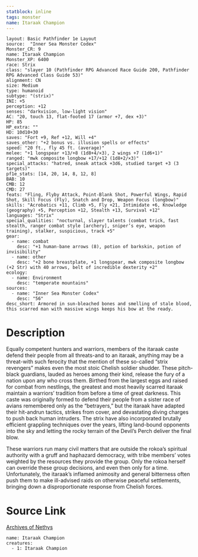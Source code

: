 ```yaml
---
statblock: inline
tags: monster
name: Itaraak Champion
---
```

```statblock
layout: Basic Pathfinder 1e Layout
source:  "Inner Sea Monster Codex"
Monster_CR: 9
name: Itaraak Champion
Monster_XP: 6400
race: Strix
class: "slayer 10 (Pathfinder RPG Advanced Race Guide 200, Pathfinder RPG Advanced Class Guide 53)"
alignment: CN
size: Medium
type: humanoid
subtype: "(strix)"
INI: +5
perception: +12
senses: "darkvision, low-light vision"
AC: "20, touch 13, flat-footed 17 (armor +7, dex +3)"
HP: 85
HP_extra: ""
HD: 10d10+30
saves: "Fort +9, Ref +12, Will +4"
saves_other: "+2 bonus vs. illusion spells or effects"
speed: "20 ft., fly 45 ft. (average)"
melee: "+1 longspear +13/+8 (1d8+4/×3), 2 wings +7 (1d6+1)"
ranged: "mwk composite longbow +17/+12 (1d8+2/×3)"
special_attacks: "hatred, sneak attack +3d6, studied target +3 (3 targets)"
pf1e_stats: [14, 20, 14, 8, 12, 8]
BAB: 10
CMB: 12
CMD: 27
feats: "Fling, Flyby Attack, Point-Blank Shot, Powerful Wings, Rapid Shot, Skill Focus (Fly), Snatch and Drop, Weapon Focus (longbow)"
skills: "Acrobatics +11, Climb +5, Fly +21, Intimidate +6, Knowledge (geography) +5, Perception +12, Stealth +13, Survival +12"
languages: "Strix"
special_qualities: "nocturnal, slayer talents (combat trick, fast stealth, ranger combat style [archery], sniper’s eye, weapon training), stalker, suspicious, track +5"
gear:
  - name: combat
    desc: "+1 human-bane arrows (8), potion of barkskin, potion of invisibility"
  - name: other
    desc: "+2 bone breastplate, +1 longspear, mwk composite longbow (+2 Str) with 40 arrows, belt of incredible dexterity +2"
ecology:
  - name: Environment
    desc: "temperate mountains"
sources:
  - name: "Inner Sea Monster Codex"
    desc: "56"
desc_short: Armored in sun-bleached bones and smelling of stale blood, this scarred man with massive wings keeps his bow at the ready.
```
# Description
Equally competent hunters and warriors, members of the itaraak caste defend their people from all threats-and to an itaraak, anything may be a threat-with such ferocity that the mention of these so-called “strix revengers” makes even the most stoic Chelish soldier shudder. These pitch-black guardians, lauded as heroes among their kind, release the fury of a nation upon any who cross them. Birthed from the largest eggs and raised for combat from nestlings, the greatest and most heavily scarred itaraak maintain a warriors’ tradition from before a time of great darkness. This caste was originally formed to defend their people from a sister race of avians remembered only as the “betrayers,” but the itaraak have adapted their hit-andrun tactics, strikes from cover, and devastating diving charges to push back human intruders. The strix have also incorporated brutally efficient grappling techniques over the years, lifting land-bound opponents into the sky and letting the rocky terrain of the Devil’s Perch deliver the final blow.

These warriors run many civil matters that are outside the rokoa’s spiritual authority with a gruff and haphazard democracy, with tribe members’ votes weighted by the resources they provide the group. Only the rokoa herself can override these group decisions, and even then only for a time. Unfortunately, the itaraak’s inflamed animosity and general bitterness often push them to make ill-advised raids on otherwise peaceful settlements, bringing down a disproportionate response from Chelish forces.
# Source Link
[Archives of Nethys](https://aonprd.com/MonsterDisplay.aspx?ItemName=Itaraak%20Champion)
```encounter-table
name: Itaraak Champion
creatures:
  - 1: Itaraak Champion
```
